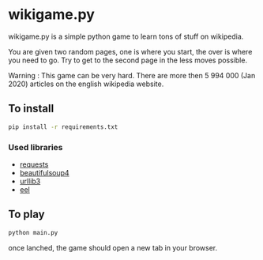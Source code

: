 # wikigame.py

wikigame.py is a simple python game to learn tons of stuff on wikipedia.

You are given two random pages, one is where you start, the over is where you need to go.
Try to get to the second page in the less moves possible.

Warning : This game can be very hard. There are more then 5 994 000 (Jan 2020) articles on the english wikipedia website.

## To install

```bash
pip install -r requirements.txt
```

### Used libraries

- [requests](https://github.com/psf/requests)
- [beautifulsoup4](https://github.com/wention/BeautifulSoup4)
- [urllib3](https://github.com/urllib3/urllib3)
- [eel](https://github.com/samuelhwilliams/Eel)

## To play

```bash
python main.py
```

once lanched, the game should open a new tab in your browser.
